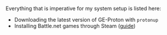 Everything that is imperative for my system setup is listed here:

- Downloading the latest version of GE-Proton with `protonup`
- Installing Battle.net games through Steam
  ([guide](https://frankbaier.medium.com/linux-how-to-play-diablo-ii-resurrected-open-beta-with-steam-proton-ff830523f378))
